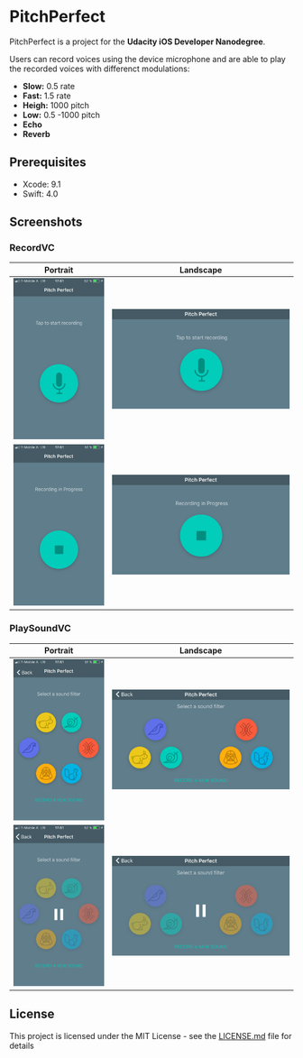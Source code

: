 # PitchPerfect

PitchPerfect is a project for the **Udacity iOS Developer Nanodegree**.

Users can record voices using the device microphone and are able to play the recorded voices with differenct modulations:
- **Slow:** 0.5 rate
- **Fast:** 1.5 rate
- **Heigh:** 1000 pitch
- **Low:** 0.5 -1000 pitch
- **Echo**
- **Reverb**

## Prerequisites

- Xcode: 9.1
- Swift: 4.0

## Screenshots

### RecordVC
| Portrait | Landscape |
|----------|-----------|
|<img src="https://github.com/MSWagner/PitchPerfect/blob/master/Screenshots/Start_Portrait.PNG" width="200">|<img src="https://github.com/MSWagner/PitchPerfect/blob/master/Screenshots/Start_Landscape.PNG" width="400">|
|<img src="https://github.com/MSWagner/PitchPerfect/blob/master/Screenshots/Recording_Portrait.PNG" width="200">|<img src="https://github.com/MSWagner/PitchPerfect/blob/master/Screenshots/Recording_Landscape.PNG" width="400">|


### PlaySoundVC
| Portrait | Landscape |
|----------|-----------|
|<img src="https://github.com/MSWagner/PitchPerfect/blob/master/Screenshots/ChooseSound_Portrait.PNG" width="200">|<img src="https://github.com/MSWagner/PitchPerfect/blob/master/Screenshots/ChooseSound_Landscape.PNG" width="400">|
|<img src="https://github.com/MSWagner/PitchPerfect/blob/master/Screenshots/Playing_Portrait.PNG" width="200">|<img src="https://github.com/MSWagner/PitchPerfect/blob/master/Screenshots/Playing_Landscape.PNG" width="400">|

## License
This project is licensed under the MIT License - see the [LICENSE.md](LICENSE.md) file for details




